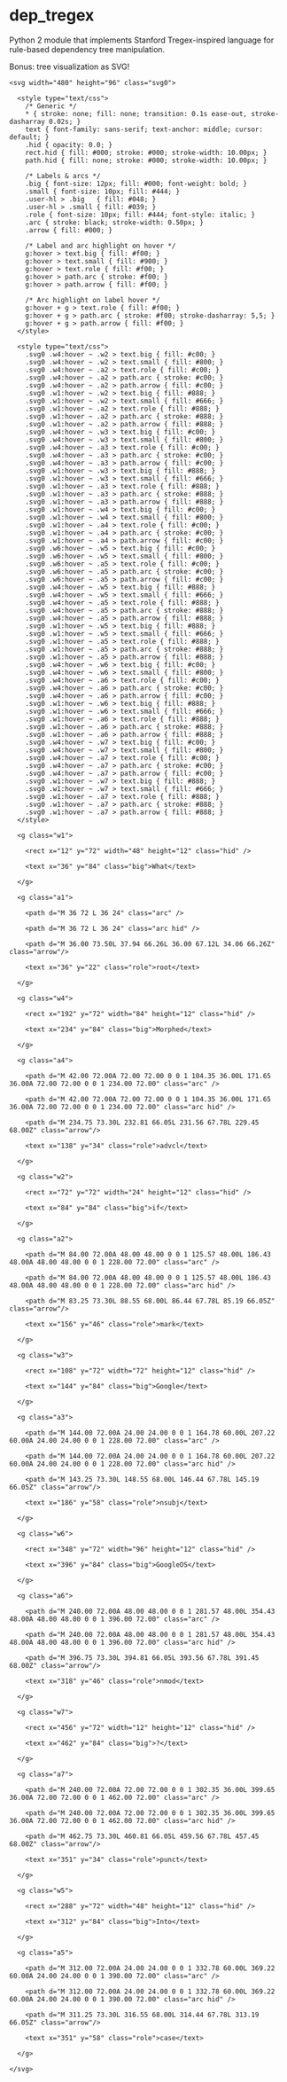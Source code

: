 # dep_tregex

Python 2 module that implements Stanford Tregex-inspired language for rule-based dependency tree manipulation.

Bonus: tree visualization as SVG!

<div>
    <style type="text/css">
        svg { display: block; }
    </style>
    
    <svg width="480" height="96" class="svg0">
    
      <style type="text/css">
        /* Generic */
        * { stroke: none; fill: none; transition: 0.1s ease-out, stroke-dasharray 0.02s; }
        text { font-family: sans-serif; text-anchor: middle; cursor: default; }
        .hid { opacity: 0.0; }
        rect.hid { fill: #000; stroke: #000; stroke-width: 10.00px; }
        path.hid { fill: none; stroke: #000; stroke-width: 10.00px; }

        /* Labels & arcs */
        .big { font-size: 12px; fill: #000; font-weight: bold; }
        .small { font-size: 10px; fill: #444; }
        .user-hl > .big   { fill: #048; }
        .user-hl > .small { fill: #039; }
        .role { font-size: 10px; fill: #444; font-style: italic; }
        .arc { stroke: black; stroke-width: 0.50px; }
        .arrow { fill: #000; }

        /* Label and arc highlight on hover */
        g:hover > text.big { fill: #f00; }
        g:hover > text.small { fill: #900; }
        g:hover > text.role { fill: #f00; }
        g:hover > path.arc { stroke: #f00; }
        g:hover > path.arrow { fill: #f00; }

        /* Arc highlight on label hover */
        g:hover + g > text.role { fill: #f00; }
        g:hover + g > path.arc { stroke: #f00; stroke-dasharray: 5,5; }
        g:hover + g > path.arrow { fill: #f00; }
      </style>
    
      <style type="text/css">
        .svg0 .w4:hover ~ .w2 > text.big { fill: #c00; }
        .svg0 .w4:hover ~ .w2 > text.small { fill: #800; }
        .svg0 .w4:hover ~ .a2 > text.role { fill: #c00; }
        .svg0 .w4:hover ~ .a2 > path.arc { stroke: #c00; }
        .svg0 .w4:hover ~ .a2 > path.arrow { fill: #c00; }
        .svg0 .w1:hover ~ .w2 > text.big { fill: #888; }
        .svg0 .w1:hover ~ .w2 > text.small { fill: #666; }
        .svg0 .w1:hover ~ .a2 > text.role { fill: #888; }
        .svg0 .w1:hover ~ .a2 > path.arc { stroke: #888; }
        .svg0 .w1:hover ~ .a2 > path.arrow { fill: #888; }
        .svg0 .w4:hover ~ .w3 > text.big { fill: #c00; }
        .svg0 .w4:hover ~ .w3 > text.small { fill: #800; }
        .svg0 .w4:hover ~ .a3 > text.role { fill: #c00; }
        .svg0 .w4:hover ~ .a3 > path.arc { stroke: #c00; }
        .svg0 .w4:hover ~ .a3 > path.arrow { fill: #c00; }
        .svg0 .w1:hover ~ .w3 > text.big { fill: #888; }
        .svg0 .w1:hover ~ .w3 > text.small { fill: #666; }
        .svg0 .w1:hover ~ .a3 > text.role { fill: #888; }
        .svg0 .w1:hover ~ .a3 > path.arc { stroke: #888; }
        .svg0 .w1:hover ~ .a3 > path.arrow { fill: #888; }
        .svg0 .w1:hover ~ .w4 > text.big { fill: #c00; }
        .svg0 .w1:hover ~ .w4 > text.small { fill: #800; }
        .svg0 .w1:hover ~ .a4 > text.role { fill: #c00; }
        .svg0 .w1:hover ~ .a4 > path.arc { stroke: #c00; }
        .svg0 .w1:hover ~ .a4 > path.arrow { fill: #c00; }
        .svg0 .w6:hover ~ .w5 > text.big { fill: #c00; }
        .svg0 .w6:hover ~ .w5 > text.small { fill: #800; }
        .svg0 .w6:hover ~ .a5 > text.role { fill: #c00; }
        .svg0 .w6:hover ~ .a5 > path.arc { stroke: #c00; }
        .svg0 .w6:hover ~ .a5 > path.arrow { fill: #c00; }
        .svg0 .w4:hover ~ .w5 > text.big { fill: #888; }
        .svg0 .w4:hover ~ .w5 > text.small { fill: #666; }
        .svg0 .w4:hover ~ .a5 > text.role { fill: #888; }
        .svg0 .w4:hover ~ .a5 > path.arc { stroke: #888; }
        .svg0 .w4:hover ~ .a5 > path.arrow { fill: #888; }
        .svg0 .w1:hover ~ .w5 > text.big { fill: #888; }
        .svg0 .w1:hover ~ .w5 > text.small { fill: #666; }
        .svg0 .w1:hover ~ .a5 > text.role { fill: #888; }
        .svg0 .w1:hover ~ .a5 > path.arc { stroke: #888; }
        .svg0 .w1:hover ~ .a5 > path.arrow { fill: #888; }
        .svg0 .w4:hover ~ .w6 > text.big { fill: #c00; }
        .svg0 .w4:hover ~ .w6 > text.small { fill: #800; }
        .svg0 .w4:hover ~ .a6 > text.role { fill: #c00; }
        .svg0 .w4:hover ~ .a6 > path.arc { stroke: #c00; }
        .svg0 .w4:hover ~ .a6 > path.arrow { fill: #c00; }
        .svg0 .w1:hover ~ .w6 > text.big { fill: #888; }
        .svg0 .w1:hover ~ .w6 > text.small { fill: #666; }
        .svg0 .w1:hover ~ .a6 > text.role { fill: #888; }
        .svg0 .w1:hover ~ .a6 > path.arc { stroke: #888; }
        .svg0 .w1:hover ~ .a6 > path.arrow { fill: #888; }
        .svg0 .w4:hover ~ .w7 > text.big { fill: #c00; }
        .svg0 .w4:hover ~ .w7 > text.small { fill: #800; }
        .svg0 .w4:hover ~ .a7 > text.role { fill: #c00; }
        .svg0 .w4:hover ~ .a7 > path.arc { stroke: #c00; }
        .svg0 .w4:hover ~ .a7 > path.arrow { fill: #c00; }
        .svg0 .w1:hover ~ .w7 > text.big { fill: #888; }
        .svg0 .w1:hover ~ .w7 > text.small { fill: #666; }
        .svg0 .w1:hover ~ .a7 > text.role { fill: #888; }
        .svg0 .w1:hover ~ .a7 > path.arc { stroke: #888; }
        .svg0 .w1:hover ~ .a7 > path.arrow { fill: #888; }
      </style>
      
      <g class="w1">
      
        <rect x="12" y="72" width="48" height="12" class="hid" />
        
        <text x="36" y="84" class="big">What</text>
        
      </g>
      
      <g class="a1">
      
        <path d="M 36 72 L 36 24" class="arc" />
        
        <path d="M 36 72 L 36 24" class="arc hid" />
        
        <path d="M 36.00 73.50L 37.94 66.26L 36.00 67.12L 34.06 66.26Z" class="arrow"/>
        
        <text x="36" y="22" class="role">root</text>
        
      </g>
      
      <g class="w4">
      
        <rect x="192" y="72" width="84" height="12" class="hid" />
        
        <text x="234" y="84" class="big">Morphed</text>
        
      </g>
      
      <g class="a4">
      
        <path d="M 42.00 72.00A 72.00 72.00 0 0 1 104.35 36.00L 171.65 36.00A 72.00 72.00 0 0 1 234.00 72.00" class="arc" />
        
        <path d="M 42.00 72.00A 72.00 72.00 0 0 1 104.35 36.00L 171.65 36.00A 72.00 72.00 0 0 1 234.00 72.00" class="arc hid" />
        
        <path d="M 234.75 73.30L 232.81 66.05L 231.56 67.78L 229.45 68.00Z" class="arrow"/>
        
        <text x="138" y="34" class="role">advcl</text>
        
      </g>
      
      <g class="w2">
      
        <rect x="72" y="72" width="24" height="12" class="hid" />
        
        <text x="84" y="84" class="big">if</text>
        
      </g>
      
      <g class="a2">
      
        <path d="M 84.00 72.00A 48.00 48.00 0 0 1 125.57 48.00L 186.43 48.00A 48.00 48.00 0 0 1 228.00 72.00" class="arc" />
        
        <path d="M 84.00 72.00A 48.00 48.00 0 0 1 125.57 48.00L 186.43 48.00A 48.00 48.00 0 0 1 228.00 72.00" class="arc hid" />
        
        <path d="M 83.25 73.30L 88.55 68.00L 86.44 67.78L 85.19 66.05Z" class="arrow"/>
        
        <text x="156" y="46" class="role">mark</text>
        
      </g>
      
      <g class="w3">
      
        <rect x="108" y="72" width="72" height="12" class="hid" />
        
        <text x="144" y="84" class="big">Google</text>
        
      </g>
      
      <g class="a3">
      
        <path d="M 144.00 72.00A 24.00 24.00 0 0 1 164.78 60.00L 207.22 60.00A 24.00 24.00 0 0 1 228.00 72.00" class="arc" />
        
        <path d="M 144.00 72.00A 24.00 24.00 0 0 1 164.78 60.00L 207.22 60.00A 24.00 24.00 0 0 1 228.00 72.00" class="arc hid" />
        
        <path d="M 143.25 73.30L 148.55 68.00L 146.44 67.78L 145.19 66.05Z" class="arrow"/>
        
        <text x="186" y="58" class="role">nsubj</text>
        
      </g>
      
      <g class="w6">
      
        <rect x="348" y="72" width="96" height="12" class="hid" />
        
        <text x="396" y="84" class="big">GoogleOS</text>
        
      </g>
      
      <g class="a6">
      
        <path d="M 240.00 72.00A 48.00 48.00 0 0 1 281.57 48.00L 354.43 48.00A 48.00 48.00 0 0 1 396.00 72.00" class="arc" />
        
        <path d="M 240.00 72.00A 48.00 48.00 0 0 1 281.57 48.00L 354.43 48.00A 48.00 48.00 0 0 1 396.00 72.00" class="arc hid" />
        
        <path d="M 396.75 73.30L 394.81 66.05L 393.56 67.78L 391.45 68.00Z" class="arrow"/>
        
        <text x="318" y="46" class="role">nmod</text>
        
      </g>
      
      <g class="w7">
      
        <rect x="456" y="72" width="12" height="12" class="hid" />
        
        <text x="462" y="84" class="big">?</text>
        
      </g>
      
      <g class="a7">
      
        <path d="M 240.00 72.00A 72.00 72.00 0 0 1 302.35 36.00L 399.65 36.00A 72.00 72.00 0 0 1 462.00 72.00" class="arc" />
        
        <path d="M 240.00 72.00A 72.00 72.00 0 0 1 302.35 36.00L 399.65 36.00A 72.00 72.00 0 0 1 462.00 72.00" class="arc hid" />
        
        <path d="M 462.75 73.30L 460.81 66.05L 459.56 67.78L 457.45 68.00Z" class="arrow"/>
        
        <text x="351" y="34" class="role">punct</text>
        
      </g>
      
      <g class="w5">
      
        <rect x="288" y="72" width="48" height="12" class="hid" />
        
        <text x="312" y="84" class="big">Into</text>
        
      </g>
      
      <g class="a5">
      
        <path d="M 312.00 72.00A 24.00 24.00 0 0 1 332.78 60.00L 369.22 60.00A 24.00 24.00 0 0 1 390.00 72.00" class="arc" />
        
        <path d="M 312.00 72.00A 24.00 24.00 0 0 1 332.78 60.00L 369.22 60.00A 24.00 24.00 0 0 1 390.00 72.00" class="arc hid" />
        
        <path d="M 311.25 73.30L 316.55 68.00L 314.44 67.78L 313.19 66.05Z" class="arrow"/>
        
        <text x="351" y="58" class="role">case</text>
        
      </g>
      
    </svg>
</div>    
    
</div>
